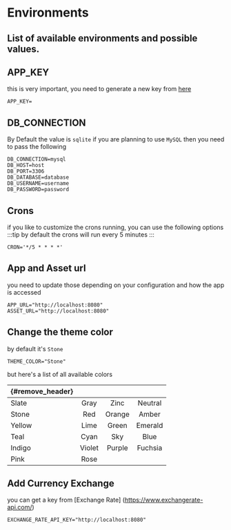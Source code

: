 # Environments

## List of available environments and possible values.

## APP_KEY
this is very important, you need to generate a new key from [here](https://laravel-encryption-key-generator.vercel.app/)
```dotenv
APP_KEY=
```

## DB_CONNECTION
By Default the value is `sqlite` if you are planning to use `MySQL` then you need to pass the following
```dotenv
DB_CONNECTION=mysql
DB_HOST=host
DB_PORT=3306
DB_DATABASE=database
DB_USERNAME=username
DB_PASSWORD=password
```

## Crons
if you like to customize the crons running, you can use the following options
:::tip
by default the crons will run every 5 minutes
:::

```dotenv
CRON='*/5 * * * *'
```

## App and Asset url
you need to update those depending on your configuration and how the app is accessed
```dotenv
APP_URL="http://localhost:8080"
ASSET_URL="http://localhost:8080"
```

## Change the theme color
by default it's `Stone`
```dotenv
THEME_COLOR="Stone"
```
but here's a list of all available colors

| {#remove_header} |        |        |         | 
|------------------|:------:|:------:|:-------:|
| Slate            |  Gray  |  Zinc  | Neutral |
| Stone            |  Red   | Orange |  Amber  |
| Yellow           |  Lime  | Green  | Emerald |
| Teal             |  Cyan  |  Sky   |  Blue   |
| Indigo           | Violet | Purple | Fuchsia |
| Pink             |  Rose  |        |         |

## Add Currency Exchange
you can get a key from [Exchange Rate] (https://www.exchangerate-api.com/)

```dotenv
EXCHANGE_RATE_API_KEY="http://localhost:8080"
```
